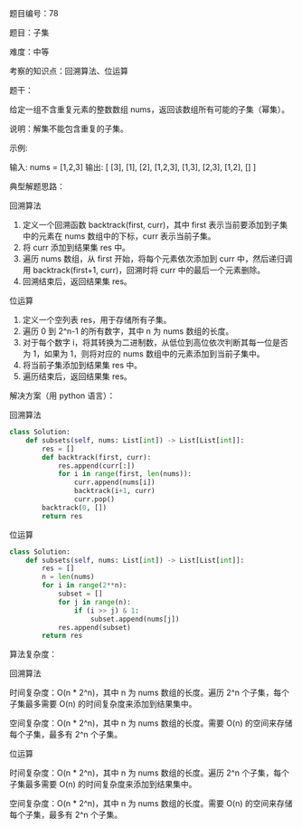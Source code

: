 题目编号：78

题目：子集

难度：中等

考察的知识点：回溯算法、位运算

题干：

给定一组不含重复元素的整数数组 nums，返回该数组所有可能的子集（幂集）。

说明：解集不能包含重复的子集。

示例:

输入: nums = [1,2,3]
输出:
[
  [3],
  [1],
  [2],
  [1,2,3],
  [1,3],
  [2,3],
  [1,2],
  []
]

典型解题思路：

回溯算法

1. 定义一个回溯函数 backtrack(first, curr)，其中 first 表示当前要添加到子集中的元素在 nums 数组中的下标，curr 表示当前子集。
2. 将 curr 添加到结果集 res 中。
3. 遍历 nums 数组，从 first 开始，将每个元素依次添加到 curr 中，然后递归调用 backtrack(first+1, curr)，回溯时将 curr 中的最后一个元素删除。
4. 回溯结束后，返回结果集 res。

位运算

1. 定义一个空列表 res，用于存储所有子集。
2. 遍历 0 到 2^n-1 的所有数字，其中 n 为 nums 数组的长度。
3. 对于每个数字 i，将其转换为二进制数，从低位到高位依次判断其每一位是否为 1，如果为 1，则将对应的 nums 数组中的元素添加到当前子集中。
4. 将当前子集添加到结果集 res 中。
5. 遍历结束后，返回结果集 res。

解决方案（用 python 语言）：

回溯算法

```python
class Solution:
    def subsets(self, nums: List[int]) -> List[List[int]]:
        res = []
        def backtrack(first, curr):
            res.append(curr[:])
            for i in range(first, len(nums)):
                curr.append(nums[i])
                backtrack(i+1, curr)
                curr.pop()
        backtrack(0, [])
        return res
```

位运算

```python
class Solution:
    def subsets(self, nums: List[int]) -> List[List[int]]:
        res = []
        n = len(nums)
        for i in range(2**n):
            subset = []
            for j in range(n):
                if (i >> j) & 1:
                    subset.append(nums[j])
            res.append(subset)
        return res
```

算法复杂度：

回溯算法

时间复杂度：O(n * 2^n)，其中 n 为 nums 数组的长度。遍历 2^n 个子集，每个子集最多需要 O(n) 的时间复杂度来添加到结果集中。

空间复杂度：O(n * 2^n)，其中 n 为 nums 数组的长度。需要 O(n) 的空间来存储每个子集，最多有 2^n 个子集。

位运算

时间复杂度：O(n * 2^n)，其中 n 为 nums 数组的长度。遍历 2^n 个子集，每个子集最多需要 O(n) 的时间复杂度来添加到结果集中。

空间复杂度：O(n * 2^n)，其中 n 为 nums 数组的长度。需要 O(n) 的空间来存储每个子集，最多有 2^n 个子集。